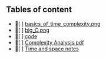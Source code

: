 ## Tables of content
- 📄[ ] [basics_of_time_complexity.png](./basics_of_time_complexity.png)
- 📄[ ] [big_O.png](./big_O.png)
- 📁[ ] [code](./code)
- 📄[ ] [Complexity Analysis.pdf](./Complexity%20Analysis.pdf)
- 📁[ ] [Time and space notes](./Time%20and%20space%20notes)
